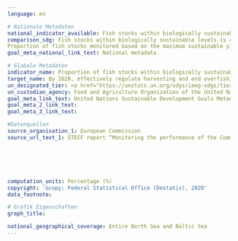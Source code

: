 ```yaml
---
language: en

# Nationale Metadaten
national_indicator_available: Fish stocks within biologically sustainable levels <br>Proportion of fish stocks monitored based on the maximum sustainable yield (MSY) approach in all managed stocks
comparison_sdg: Fish stocks within biologically sustainable levels is compliant with the global metadata.<br>
Proportion of fish stocks monitored based on the maximum sustainable yield (MSY) approach in all managed stocks offers additional information.
goal_meta_national_link_text: National metadata

# Globale Metadaten
indicator_name: Proportion of fish stocks within biologically sustainable levels
target_name: By 2020, effectively regulate harvesting and end overfishing, illegal, unreported and unregulated fishing and destructive fishing practices and implement science-based management plans, in order to restore fish stocks in the shortest time feasible, at least to levels that can produce maximum sustainable yield as determined by their biological characteristics
un_designated_tier: <a href="https://unstats.un.org/sdgs/iaeg-sdgs/tier-classification/" title="Click here for more information on the UN tier classification.">Tier I</a>
un_custodian_agency: Food and Agriculture Organization of the United Nations (FAO)
goal_meta_link_text: United Nations Sustainable Development Goals Metadata
goal_meta_2_link_text:
goal_meta_3_link_text:

#Datenquellen
source_organisation_1: European Commission
source_url_text_1: STECF report “Monitoring the performance of the Common Fisheries Policy (STECF-17-04)






computation_units: Percentage (%)
copyright: '&copy; Federal Statistical Office (Destatis), 2020'
data_footnote:

# Grafik Eigenschaften
graph_title:

national_geographical_coverage: Entire North Sea and Baltic Sea
---
```


<span></span>
